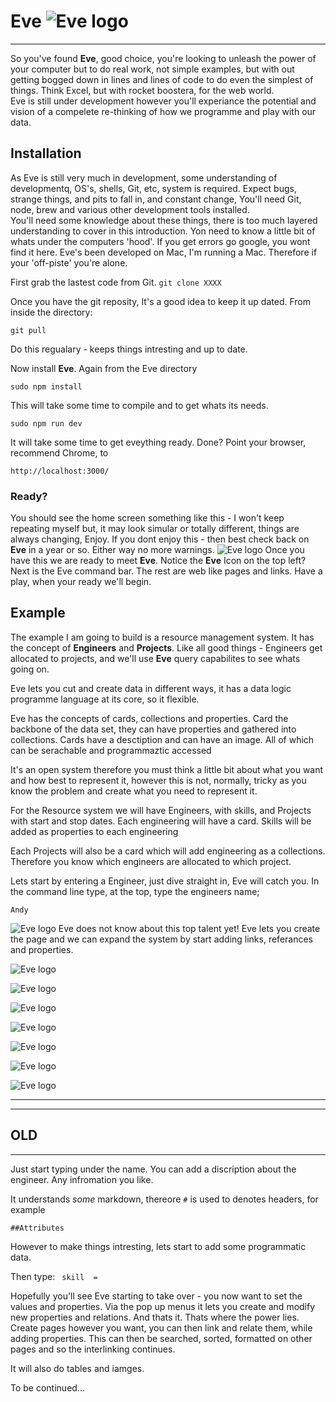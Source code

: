 # Eve ![Eve logo](./favicon.png)
---
So you've found **Eve**, good choice, you're looking to unleash the power of your computer but to do real work, not simple examples, but with out getting bogged down in lines and lines of code to do even the simplest of things.
Think Excel, but with rocket boostera, for the web world.  
Eve is still under development however you'll experiance the potential and vision of a compelete re-thinking of how we programme and play with our data.

## Installation
As Eve is still very much in development, some understanding of developmentq, OS's, shells, Git, etc, system is required. 
Expect bugs, strange things, and pits to fall in, and constant change,
You'll need Git, node, brew and various other development tools installed.  
You'll need some knowledge about these things, there is too much layered understanding to cover in this introduction. Yon need to know a little bit of whats under the computers 'hood'. If you get errors go google, you wont find it here. Eve's been developed on Mac, I'm running a Mac.  Therefore if your 'off-piste' you're alone. 

First grab the lastest code from Git.
``git clone XXXX``

Once you have the git reposity, It's a good idea to keep it up dated.
From inside the directory:

``git pull``

Do this regualary - keeps things intresting and up to date.

Now install **Eve**. Again from the Eve directory

``sudo npm install``

This will take some time to compile and to get whats its needs.

``sudo npm run dev``

It will take some time to get eveything ready. Done?
Point your browser, recommend Chrome, to 

``http://localhost:3000/``

### Ready?
You should see the home screen something like this - I won't keep repeating myself but, it may look simular or totally different, things are always changing, Enjoy.  If you dont enjoy this - then best check back on **Eve** in a year or so. Either way no more warnings.
![Eve logo](./EveHome.png)
Once you have this we are ready to meet **Eve**.
Notice the **Eve** Icon on the top left?  Next is the Eve command bar.  The rest are web like pages and links.  Have a play, when your ready we'll begin.

## Example
The example I am going to build is a resource management system. It has the concept of **Engineers** and **Projects**.  Like all good things - Engineers get allocated to projects, and we'll use **Eve** query capabilites to see whats going on. 

Eve lets you cut and create data in different ways, it has a data logic programme language at its core, so it flexible. 

Eve has the concepts of cards, collections and properties.  Card the backbone of the data set, they can have properties and gathered into collections. Cards have a desctiption and can have an image.
All of which can be serachable and programmaztic accessed

It's an open system therefore you must think a little bit about what you want and how best to represent it, however this is not, normally, tricky as you know the problem and create what you need to represent it.

For the Resource system we will have Engineers, with skills, and Projects with start and stop dates.
Each engineering will have a card.   Skills will be added as properties to each engineering

Each Projects will also be a card which will add engineering as a collections.  Therefore you know which engineers are allocated to which project.

Lets start by entering a Engineer, just dive straight in, Eve will catch you.
In the command line type, at the top, type the engineers name;

``Andy``

![Eve logo](./new_page.png)
Eve does not know about this top talent yet! Eve lets you create the page and we can expand the system by start adding links, referances and properties.


![Eve logo](./EMS.png)

![Eve logo](./ControllsCollection.png)

![Eve logo](./engineer.png)

![Eve logo](./EngineerAddSkills.png)

![Eve logo](./ManagerCollection.png)

![Eve logo](./ProjectAddResource.png)

![Eve logo](./Projects.png)





---
---
OLD
---
---
Just start typing under the name.  You can add a discription about the engineer. Any infromation you like.

It understands _some_ markdown, thereore ```#``` is used to denotes headers, for example

``` ##Attributes ```

However to make things intresting, lets start to add some programmatic data.

Then type:
`` skill  =``

Hopefully you'll see Eve starting to take over - you now want to set the values and properties. Via the pop up menus it lets you create and modify new properties and relations.  And thats it.  Thats where the power lies.  Create pages however you want, you can then link and relate them, while adding properties.  This can then be searched, sorted, formatted on other pages and so the interlinking continues.

It will also do tables and iamges.

To be continued...

